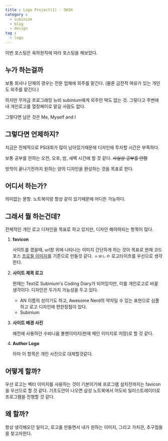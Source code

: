 ```yaml
---
title : Logo Project(1) - 5W1H
category :
  - subinium
  - blog
  - design
tag :
  - logo
---
```


이번 포스팅은 육하원칙에 따라 포스팅을 해보았다.

## 누가 하는걸까

보통 회사나 단체의 경우는 전문 업체에 외주를 맡긴다. (물론 금전적 여유가 있는 개인도 외주를 맡긴다.)

하지만 무자금 프로그래밍 뉴비 subinium에게 외주란 택도 없는 것.
그렇다고 주변에 내 개인로고를 열정페이로 맡길 사람도 없다.

그렇다면 남은 것은 Me, Myself and I

## 그렇다면 언제하지?

지금은 전체적으로 PS대회가 많이 남아있기때문에 디자인에 투자할 시간은 부족하다.

보통 공부를 안하는 오전, 오후, 밤, 새벽 시간에 할 것 같다. ~~사실상 공부를 안함~~

방학이 끝나기전까지 원하는 양의 디자인을 완성하는 것을 목표로 한다.

## 어디서 하는가?

의미없는 문항. 노트북이랑 항상 같이 있기때문에 어디든 가능하다.

## 그래서 뭘 하는건데?

전체적인 개인 로고 디자인을 목표로 하고 있지만, 디자인 해야하되는 항목이 많다.

1. **favicon**

    사이트를 켰을때, url창 위에 나타나는 이미지
    간단하게 하는 것이 목표로 현재 코드포스 <a href = "http://codeforces.com/profile/GOD_SUBINIUM">프로필 이미지</a>를 기준으로 만들것 같다.
    ㅅㅂㄴㅇ 로고타이프를 우선으로 생각한다.
2. **사이트 제목 로고**

    현재는 Text로 Subinium's Coding Diary가 되어있지만, 이를 개인로고로 바꿀 생각이다.
    디자인은 두가지 가능성을 두고 있다.
    - AN
      이름의 성이기도 하고, Awesome Nerd의 약자일 수 있는 표현으로 심플하고 로고 디자인에 편한장점이 있다.
    - Subinium
3. **사이트 배경 사진**

    예전에 사용하던 수비니움 볼펜이미지(현재 메인 이미지로 저장)로 할 것 같다.
4. **Author Logo**

    아마 이 항목은 개인 사진으로 대체할것같다.

## 어떻게 할까?

우선 로고는 벡터 이미지를 사용하는 것이 기본이기에 프로그램 설치전까지는 favicon을 우선으로 할 것 같다.
기초도안이 나오면 삼성 노트북에서 어도비 일러스트레이터로 프로그램을 진행할 것 같다.

## 왜 할까?

항상 생각해오던 일이고, 로고를 만들면서 내가 원하는 이미지, 그리고 가치관, 추구점들을 찾고자한다.
